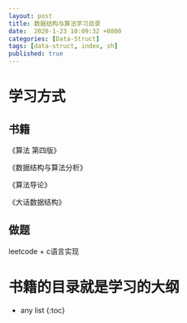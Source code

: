 ```yaml
---
layout: post
title: 数据结构与算法学习目录
date:  2020-1-23 10:09:32 +0800
categories: [Data-Struct]
tags: [data-struct, index, sh]
published: true
---
```


# 学习方式

## 书籍

《算法 第四版》  

《数据结构与算法分析》   

《算法导论》 

《大话数据结构》   

## 做题

leetcode + c语言实现


# 书籍的目录就是学习的大纲



* any list
{:toc}